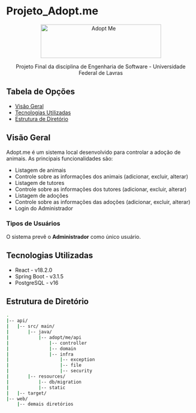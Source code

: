 # Projeto_Adopt.me

<p align="center">
  <img src="https://github.com/renanripee/Projeto_Adopt.me/assets/102258510/36cff716-1294-45fb-9a4a-fbf4af8582ba" alt="Adopt Me" width="321" height="90">
</p>

<p align="center"> Projeto Final da disciplina de Engenharia de Software - Universidade Federal de Lavras </p>

## Tabela de Opções

- [Visão Geral](#visao-geral)
- [Tecnologias Utilizadas](#tecnologias)
- [Estrutura de Diretório](#estrutura-diretorio)

## Visão Geral

<a name="visao-geral"></a>

Adopt.me é um sistema local desenvolvido para controlar a adoção de animais. 
As principais funcionalidades são:

<ul>
  <li>Listagem de animais</li>
  <li>Controle sobre as informações dos animais (adicionar, excluir, alterar)</li>
  <li>Listagem de tutores</li>
  <li>Controle sobre as informações dos tutores (adicionar, excluir, alterar)</li>
  <li>Listagem de adoções</li>
  <li>Controle sobre as informações das adoções (adicionar, excluir, alterar)</li>
  <li>Login do Administrador</li>
</ul>

### Tipos de Usuários

O sistema prevê o <b>Administrador</b> como único usuário.


## Tecnologias Utilizadas

<a name="tecnologias"></a>

- React - v18.2.0
- Spring Boot - v3.1.5
- PostgreSQL - v16


## Estrutura de Diretório

<a name="estrutura-diretorio"></a>

```sh
.
|-- api/
|   |-- src/ main/
|       |-- java/
|           |-- adopt/me/api
|               |-- controller
|               |-- domain
|               |-- infra
|                   |-- exception
|                   |-- file
|                   |-- security
|       |-- resources/
|           |-- db/migration
|           |-- static
|   |-- target/
|-- web/
    |-- demais diretórios
```
